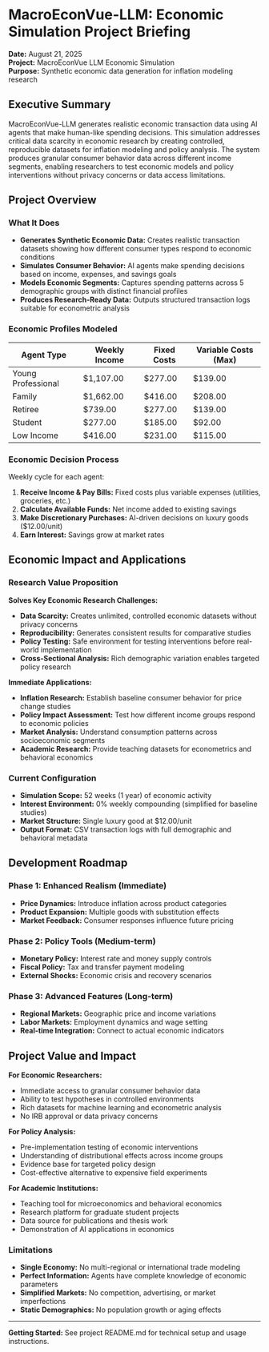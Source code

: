 # MacroEconVue-LLM: Economic Simulation Project Briefing

**Date:** August 21, 2025  
**Project:** MacroEconVue LLM Economic Simulation  
**Purpose:** Synthetic economic data generation for inflation modeling research

## Executive Summary

MacroEconVue-LLM generates realistic economic transaction data using AI agents that make human-like spending decisions. This simulation addresses critical data scarcity in economic research by creating controlled, reproducible datasets for inflation modeling and policy analysis. The system produces granular consumer behavior data across different income segments, enabling researchers to test economic models and policy interventions without privacy concerns or data access limitations.

## Project Overview

### What It Does
- **Generates Synthetic Economic Data:** Creates realistic transaction datasets showing how different consumer types respond to economic conditions
- **Simulates Consumer Behavior:** AI agents make spending decisions based on income, expenses, and savings goals
- **Models Economic Segments:** Captures spending patterns across 5 demographic groups with distinct financial profiles
- **Produces Research-Ready Data:** Outputs structured transaction logs suitable for econometric analysis

### Economic Profiles Modeled

| Agent Type | Weekly Income | Fixed Costs | Variable Costs (Max) |
|------------|---------------|-------------|---------------------|
| Young Professional | $1,107.00 | $277.00 | $139.00 |
| Family | $1,662.00 | $416.00 | $208.00 |
| Retiree | $739.00 | $277.00 | $139.00 |
| Student | $277.00 | $185.00 | $92.00 |
| Low Income | $416.00 | $231.00 | $115.00 |

### Economic Decision Process
Weekly cycle for each agent:
1. **Receive Income & Pay Bills:** Fixed costs plus variable expenses (utilities, groceries, etc.)
2. **Calculate Available Funds:** Net income added to existing savings
3. **Make Discretionary Purchases:** AI-driven decisions on luxury goods ($12.00/unit)
4. **Earn Interest:** Savings grow at market rates

## Economic Impact and Applications

### Research Value Proposition

**Solves Key Economic Research Challenges:**
- **Data Scarcity:** Creates unlimited, controlled economic datasets without privacy concerns
- **Reproducibility:** Generates consistent results for comparative studies
- **Policy Testing:** Safe environment for testing interventions before real-world implementation
- **Cross-Sectional Analysis:** Rich demographic variation enables targeted policy research

**Immediate Applications:**
- **Inflation Research:** Establish baseline consumer behavior for price change studies
- **Policy Impact Assessment:** Test how different income groups respond to economic policies
- **Market Analysis:** Understand consumption patterns across socioeconomic segments
- **Academic Research:** Provide teaching datasets for econometrics and behavioral economics

### Current Configuration
- **Simulation Scope:** 52 weeks (1 year) of economic activity
- **Interest Environment:** 0% weekly compounding (simplified for baseline studies)
- **Market Structure:** Single luxury good at $12.00/unit
- **Output Format:** CSV transaction logs with full demographic and behavioral metadata

## Development Roadmap

### Phase 1: Enhanced Realism (Immediate)
- **Price Dynamics:** Introduce inflation across product categories
- **Product Expansion:** Multiple goods with substitution effects
- **Market Feedback:** Consumer responses influence future pricing

### Phase 2: Policy Tools (Medium-term)  
- **Monetary Policy:** Interest rate and money supply controls
- **Fiscal Policy:** Tax and transfer payment modeling
- **External Shocks:** Economic crisis and recovery scenarios

### Phase 3: Advanced Features (Long-term)
- **Regional Markets:** Geographic price and income variations  
- **Labor Markets:** Employment dynamics and wage setting
- **Real-time Integration:** Connect to actual economic indicators

## Project Value and Impact

**For Economic Researchers:**
- Immediate access to granular consumer behavior data
- Ability to test hypotheses in controlled environments
- Rich datasets for machine learning and econometric analysis
- No IRB approval or data privacy concerns

**For Policy Analysis:**
- Pre-implementation testing of economic interventions
- Understanding of distributional effects across income groups
- Evidence base for targeted policy design
- Cost-effective alternative to expensive field experiments

**For Academic Institutions:**
- Teaching tool for microeconomics and behavioral economics
- Research platform for graduate student projects
- Data source for publications and thesis work
- Demonstration of AI applications in economics

### Limitations
- **Single Economy:** No multi-regional or international trade modeling
- **Perfect Information:** Agents have complete knowledge of economic parameters
- **Simplified Markets:** No competition, advertising, or market imperfections
- **Static Demographics:** No population growth or aging effects

---

**Getting Started:** See project README.md for technical setup and usage instructions.
